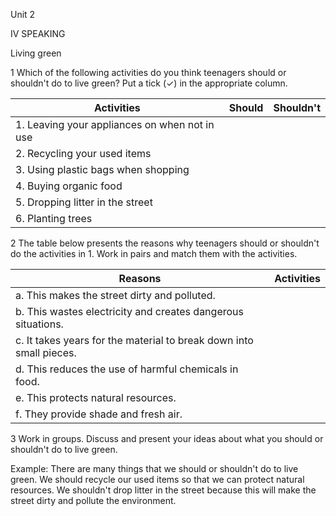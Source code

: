 Unit 2

IV SPEAKING

Living green

1 Which of the following activities do you think teenagers should or shouldn't do to live green? Put a tick (✓) in the appropriate column.

| Activities | Should | Shouldn't |
|------------|--------|-----------|
| 1. Leaving your appliances on when not in use | | |
| 2. Recycling your used items | | |
| 3. Using plastic bags when shopping | | |
| 4. Buying organic food | | |
| 5. Dropping litter in the street | | |
| 6. Planting trees | | |

2 The table below presents the reasons why teenagers should or shouldn't do the activities in 1. Work in pairs and match them with the activities.

| Reasons | Activities |
|---------|------------|
| a. This makes the street dirty and polluted. | |
| b. This wastes electricity and creates dangerous situations. | |
| c. It takes years for the material to break down into small pieces. | |
| d. This reduces the use of harmful chemicals in food. | |
| e. This protects natural resources. | |
| f. They provide shade and fresh air. | |

3 Work in groups. Discuss and present your ideas about what you should or shouldn't do to live green.

Example:
There are many things that we should or shouldn't do to live green. We should recycle our used items so that we can protect natural resources. We shouldn't drop litter in the street because this will make the street dirty and pollute the environment.